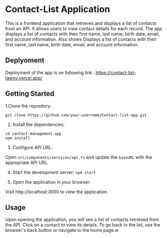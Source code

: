 # Contact-List Application

This is a frontend application  that retrieves and displays a list of contacts from an API. It allows users to view contact details for each record.
The app displays a list of contacts with their first name, last name, birth date, email, and account information.
Also shows Displays a list of contacts with their first name, last name, birth date, email, and account information.

## Deplyoment

Deployment of the app is on following link : https://contact-list-tawny.vercel.app/

## Getting Started

1.Clone the repository:
```shell
git clone https://github.com/your-username/Contact-list-app.git
```
2. Install the dependencies:
```shell
cd contact-management-app
npm install
```
3. Configure API URL:

Open `src/components/services/api.ts` and update the `baseURL` with the 
appropriate API URL.

4. Start the development server:
`npm start`

5. Open the application in your browser:

Visit http://localhost:3000 to view the application.


## Usage

Upon opening the application, you will see a list of contacts retrieved from the API.
Click on a contact to view its details.
To go back to the list, use the browser's back button or navigate to the home page.w

